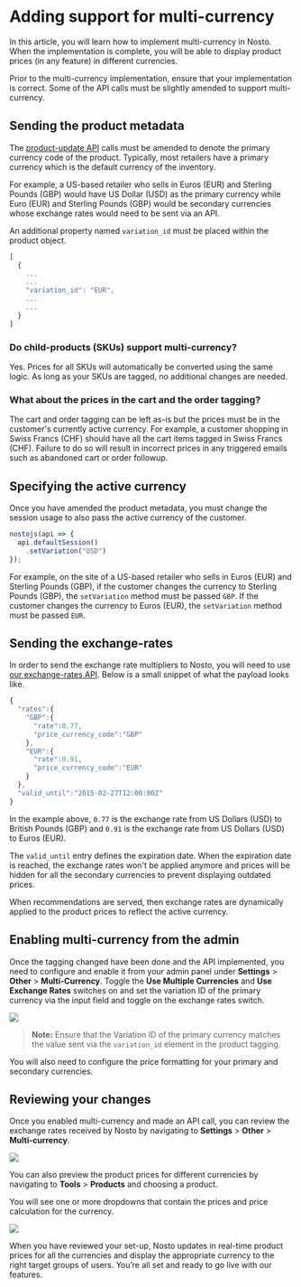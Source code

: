 # Adding support for multi-currency

In this article, you will learn how to implement multi-currency in Nosto. When the implementation is complete, you will be able to display product prices \(in any feature\) in different currencies.

Prior to the multi-currency implementation, ensure that your implementation is correct. Some of the API calls must be slightly amended to support multi-currency.

## Sending the product metadata

The [product-update API](https://github.com/supercid/techdocs-wiki-tmp/tree/ef7a4cff0adde56b5746f8f6e8033ce913190810/SPA/Updating-products-using-the-Products-API.md) calls must be amended to denote the primary currency code of the product. Typically, most retailers have a primary currency which is the default currency of the inventory.

For example, a US-based retailer who sells in Euros \(EUR\) and Sterling Pounds \(GBP\) would have US Dollar \(USD\) as the primary currency while Euro \(EUR\) and Sterling Pounds \(GBP\) would be secondary currencies whose exchange rates would need to be sent via an API.

An additional property named `variation_id` must be placed within the product object.

```javascript
[
  {
    ...
    ...
    "variation_id": "EUR",
    ...
    ...
  }
]
```

### Do child-products \(SKUs\) support multi-currency?

Yes. Prices for all SKUs will automatically be converted using the same logic. As long as your SKUs are tagged, no additional changes are needed.

### What about the prices in the cart and the order tagging?

The cart and order tagging can be left as-is but the prices must be in the customer's currently active currency. For example, a customer shopping in Swiss Francs \(CHF\) should have all the cart items tagged in Swiss Francs \(CHF\). Failure to do so will result in incorrect prices in any triggered emails such as abandoned cart or order followup.

## Specifying the active currency

Once you have amended the product metadata, you must change the session usage to also pass the active currency of the customer.

```javascript
nostojs(api => {
  api.defaultSession()
    .setVariation("USD")
});
```

For example, on the site of a US-based retailer who sells in Euros \(EUR\) and Sterling Pounds \(GBP\), if the customer changes the currency to Sterling Pounds \(GBP\), the `setVariation` method must be passed `GBP`. If the customer changes the currency to Euros \(EUR\), the `setVariation` method must be passed `EUR`.

## Sending the exchange-rates

In order to send the exchange rate multipliers to Nosto, you will need to use [our exchange-rates API](https://github.com/supercid/techdocs-wiki-tmp/tree/ef7a4cff0adde56b5746f8f6e8033ce913190810/SPA/Updating-Rates-using-the-Rates-API.md). Below is a small snippet of what the payload looks like.

```javascript
{
  "rates":{
    "GBP":{
      "rate":0.77,
      "price_currency_code":"GBP"
    },
    "EUR":{
      "rate":0.91,
      "price_currency_code":"EUR"
    }
  },
  "valid_until":"2015-02-27T12:00:00Z"
}
```

In the example above, `0.77` is the exchange rate from US Dollars \(USD\) to British Pounds \(GBP\) and `0.91` is the exchange rate from US Dollars \(USD\) to Euros \(EUR\).

The `valid_until` entry defines the expiration date. When the expiration date is reached, the exchange rates won't be applied anymore and prices will be hidden for all the secondary currencies to prevent displaying outdated prices.

When recommendations are served, then exchange rates are dynamically applied to the product prices to reflect the active currency.

## Enabling multi-currency from the admin

Once the tagging changed have been done and the API implemented, you need to configure and enable it from your admin panel under **Settings** &gt; **Other** &gt; **Multi-Currency**. Toggle the **Use Multiple Currencies** and **Use Exchange Rates** switches on and set the variation ID of the primary currency via the input field and toggle on the exchange rates switch.

![](https://user-images.githubusercontent.com/327432/36842403-419416ae-1d54-11e8-9bea-a979d7896977.png)

> **Note:** Ensure that the Variation ID of the primary currency matches the value sent via the `variation_id` element in the product tagging.

You will also need to configure the price formatting for your primary and secondary currencies.

## Reviewing your changes

Once you enabled multi-currency and made an API call, you can review the exchange rates received by Nosto by navigating to **Settings** &gt; **Other** &gt; **Multi-currency**.

![](https://user-images.githubusercontent.com/327432/36842599-d47f1748-1d54-11e8-9880-5250b129e62d.png)

You can also preview the product prices for different currencies by navigating to **Tools** &gt; **Products** and choosing a product.

You will see one or more dropdowns that contain the prices and price calculation for the currency.

![](https://user-images.githubusercontent.com/327432/36842669-15cb7412-1d55-11e8-8b48-5f769bb4ecd2.png)

When you have reviewed your set-up, Nosto updates in real-time product prices for all the currencies and display the appropriate currency to the right target groups of users. You’re all set and ready to go live with our features.

